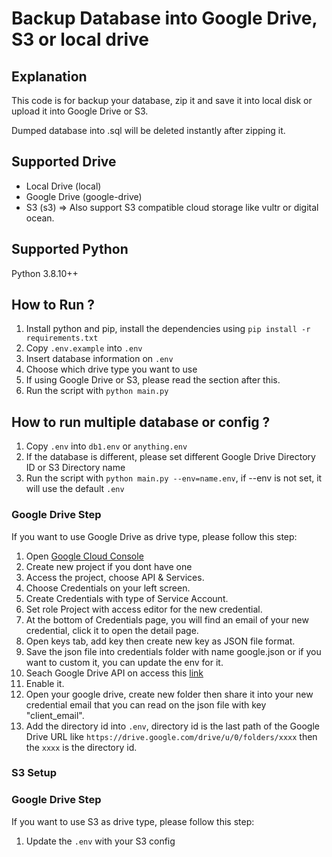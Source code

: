 # Backup Database into Google Drive, S3 or local drive

## Explanation

This code is for backup your database, zip it and save it into local disk or upload it into Google Drive or S3.

Dumped database into .sql will be deleted instantly after zipping it.

## Supported Drive

- Local Drive (local)
- Google Drive (google-drive)
- S3 (s3) => Also support S3 compatible cloud storage like vultr or digital ocean.

## Supported Python

Python 3.8.10++

## How to Run ?

1. Install python and pip, install the dependencies using `pip install -r requirements.txt`
2. Copy `.env.example` into `.env`
3. Insert database information on `.env`
4. Choose which drive type you want to use
5. If using Google Drive or S3, please read the section after this.
6. Run the script with `python main.py`

## How to run multiple database or config ?

1. Copy `.env` into `db1.env` or `anything.env`
2. If the database is different, please set different Google Drive Directory ID or S3 Directory name
3. Run the script with `python main.py --env=name.env`, if --env is not set, it will use the default `.env`

### Google Drive Step

If you want to use Google Drive as drive type, please follow this step:

1. Open [Google Cloud Console](https://console.cloud.google.com/welcome)
2. Create new project if you dont have one
3. Access the project, choose API & Services.
4. Choose Credentials on your left screen.
5. Create Credentials with type of Service Account.
6. Set role Project with access editor for the new credential.
7. At the bottom of Credentials page, you will find an email of your new credential, click it to open the detail page.
8. Open keys tab, add key then create new key as JSON file format.
9. Save the json file into credentials folder with name google.json or if you want to custom it, you can update the env for it.
10. Seach Google Drive API on access this [link](https://console.cloud.google.com/marketplace/product/google/drive.googleapis.com)
11. Enable it.
12. Open your google drive, create new folder then share it into your new credential email that you can read on the json file with key "client_email".
13. Add the directory id into `.env`, directory id is the last path of the Google Drive URL like `https://drive.google.com/drive/u/0/folders/xxxx` then the `xxxx` is the directory id.

### S3 Setup

### Google Drive Step

If you want to use S3 as drive type, please follow this step:

1. Update the `.env` with your S3 config
